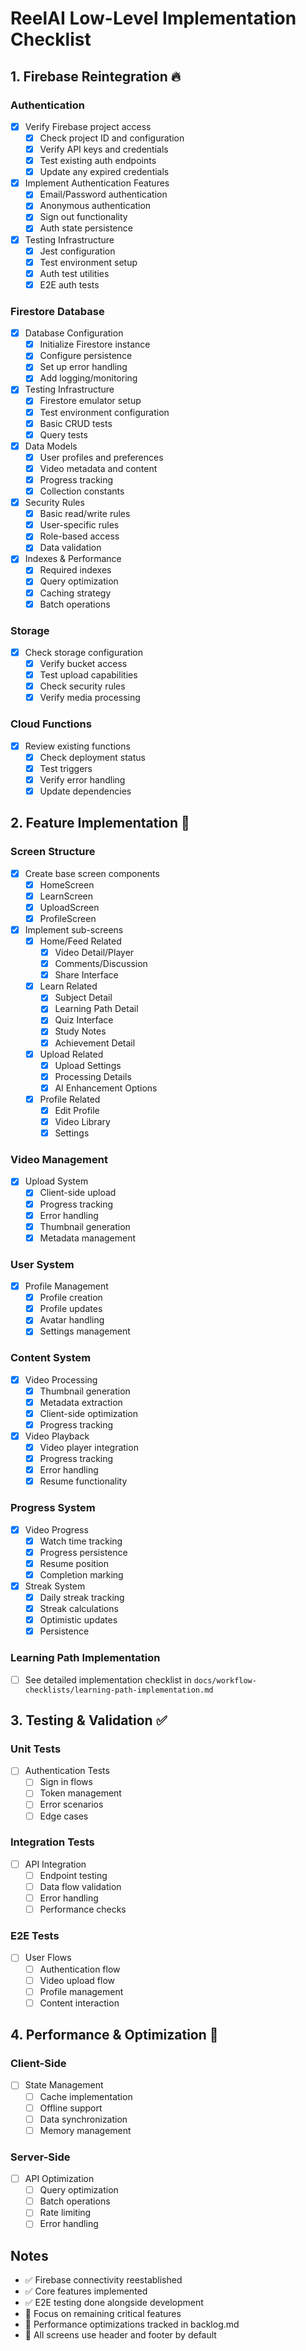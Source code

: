 # ReelAI Low-Level Implementation Checklist

## 1. Firebase Reintegration 🔥

### Authentication
- [x] Verify Firebase project access
  - [x] Check project ID and configuration
  - [x] Verify API keys and credentials
  - [x] Test existing auth endpoints
  - [x] Update any expired credentials
- [x] Implement Authentication Features
  - [x] Email/Password authentication
  - [x] Anonymous authentication
  - [x] Sign out functionality
  - [x] Auth state persistence
- [x] Testing Infrastructure
  - [x] Jest configuration
  - [x] Test environment setup
  - [x] Auth test utilities
  - [x] E2E auth tests

### Firestore Database
- [x] Database Configuration
  - [x] Initialize Firestore instance
  - [x] Configure persistence
  - [x] Set up error handling
  - [x] Add logging/monitoring
- [x] Testing Infrastructure
  - [x] Firestore emulator setup
  - [x] Test environment configuration
  - [x] Basic CRUD tests
  - [x] Query tests
- [x] Data Models
  - [x] User profiles and preferences
  - [x] Video metadata and content
  - [x] Progress tracking
  - [x] Collection constants
- [x] Security Rules
  - [x] Basic read/write rules
  - [x] User-specific rules
  - [x] Role-based access
  - [x] Data validation
- [x] Indexes & Performance
  - [x] Required indexes
  - [x] Query optimization
  - [x] Caching strategy
  - [x] Batch operations

### Storage
- [x] Check storage configuration
  - [x] Verify bucket access
  - [x] Test upload capabilities
  - [x] Check security rules
  - [x] Verify media processing

### Cloud Functions
- [x] Review existing functions
  - [x] Check deployment status
  - [x] Test triggers
  - [x] Verify error handling
  - [x] Update dependencies

## 2. Feature Implementation 🎯

### Screen Structure
- [x] Create base screen components
  - [x] HomeScreen
  - [x] LearnScreen
  - [x] UploadScreen
  - [x] ProfileScreen
- [x] Implement sub-screens
  - [x] Home/Feed Related
    - [x] Video Detail/Player
    - [x] Comments/Discussion
    - [x] Share Interface
  - [x] Learn Related
    - [x] Subject Detail
    - [x] Learning Path Detail
    - [x] Quiz Interface
    - [x] Study Notes
    - [x] Achievement Detail
  - [x] Upload Related
    - [x] Upload Settings
    - [x] Processing Details
    - [x] AI Enhancement Options
  - [x] Profile Related
    - [x] Edit Profile
    - [x] Video Library
    - [x] Settings

### Video Management
- [x] Upload System
  - [x] Client-side upload
  - [x] Progress tracking
  - [x] Error handling
  - [x] Thumbnail generation
  - [x] Metadata management

### User System
- [x] Profile Management
  - [x] Profile creation
  - [x] Profile updates
  - [x] Avatar handling
  - [x] Settings management

### Content System
- [x] Video Processing
  - [x] Thumbnail generation
  - [x] Metadata extraction
  - [x] Client-side optimization
  - [x] Progress tracking
- [x] Video Playback
  - [x] Video player integration
  - [x] Progress tracking
  - [x] Error handling
  - [x] Resume functionality

### Progress System
- [x] Video Progress
  - [x] Watch time tracking
  - [x] Progress persistence
  - [x] Resume position
  - [x] Completion marking
- [x] Streak System
  - [x] Daily streak tracking
  - [x] Streak calculations
  - [x] Optimistic updates
  - [x] Persistence

### Learning Path Implementation
- [ ] See detailed implementation checklist in `docs/workflow-checklists/learning-path-implementation.md`

## 3. Testing & Validation ✅

### Unit Tests
- [ ] Authentication Tests
  - [ ] Sign in flows
  - [ ] Token management
  - [ ] Error scenarios
  - [ ] Edge cases

### Integration Tests
- [ ] API Integration
  - [ ] Endpoint testing
  - [ ] Data flow validation
  - [ ] Error handling
  - [ ] Performance checks

### E2E Tests
- [ ] User Flows
  - [ ] Authentication flow
  - [ ] Video upload flow
  - [ ] Profile management
  - [ ] Content interaction

## 4. Performance & Optimization 🚀

### Client-Side
- [ ] State Management
  - [ ] Cache implementation
  - [ ] Offline support
  - [ ] Data synchronization
  - [ ] Memory management

### Server-Side
- [ ] API Optimization
  - [ ] Query optimization
  - [ ] Batch operations
  - [ ] Rate limiting
  - [ ] Error handling

## Notes
- ✅ Firebase connectivity reestablished
- ✅ Core features implemented
- ✅ E2E testing done alongside development
- 🎯 Focus on remaining critical features
- 📝 Performance optimizations tracked in backlog.md
- 🔄 All screens use header and footer by default
